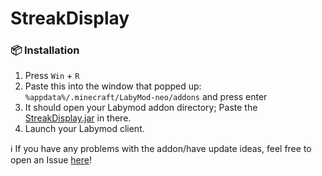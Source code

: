 # StreakDisplay

### 📦 Installation

1. Press `Win` + `R`
2. Paste this into the window that popped up: `%appdata%/.minecraft/LabyMod-neo/addons` and press
   enter
3. It should open your Labymod addon directory; Paste
   the [StreakDisplay.jar](https://github.com/RappyLabyAddons/StreakDisplay/releases/latest/download/StreakDisplay.jar)
   in there.
4. Launch your Labymod client.

ℹ️ If you have any problems with the addon/have update ideas, feel free to open an
Issue [here](https://github.com/RappyLabyAddons/StreakDisplay/issues/new)!